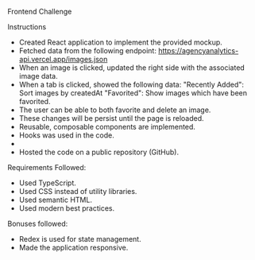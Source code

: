 Frontend Challenge

Instructions

* Created React application to implement the provided mockup.
* Fetched data from the following endpoint:
  https://agencyanalytics-api.vercel.app/images.json
* When an image is clicked, updated the right side with the associated image data.
* When a tab is clicked, showed the following data:
  "Recently Added": Sort images by createdAt
  "Favorited": Show images which have been favorited.
* The user can be able to both favorite and delete an image.
* These changes will be persist until the page is reloaded.
* Reusable, composable components are implemented.
* Hooks was used in the code.
* 
* Hosted the code on a public repository (GitHub).


Requirements Followed: 

* Used TypeScript.
* Used CSS instead of utility libraries.
* Used semantic HTML.
* Used modern best practices.

Bonuses followed:
* Redex is used for state management.
* Made the application responsive.
